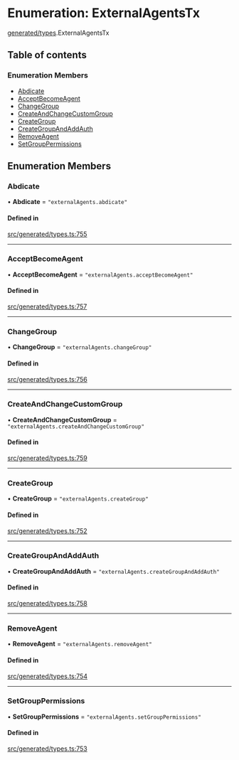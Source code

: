# Enumeration: ExternalAgentsTx

[generated/types](../wiki/generated.types).ExternalAgentsTx

## Table of contents

### Enumeration Members

- [Abdicate](../wiki/generated.types.ExternalAgentsTx#abdicate)
- [AcceptBecomeAgent](../wiki/generated.types.ExternalAgentsTx#acceptbecomeagent)
- [ChangeGroup](../wiki/generated.types.ExternalAgentsTx#changegroup)
- [CreateAndChangeCustomGroup](../wiki/generated.types.ExternalAgentsTx#createandchangecustomgroup)
- [CreateGroup](../wiki/generated.types.ExternalAgentsTx#creategroup)
- [CreateGroupAndAddAuth](../wiki/generated.types.ExternalAgentsTx#creategroupandaddauth)
- [RemoveAgent](../wiki/generated.types.ExternalAgentsTx#removeagent)
- [SetGroupPermissions](../wiki/generated.types.ExternalAgentsTx#setgrouppermissions)

## Enumeration Members

### Abdicate

• **Abdicate** = ``"externalAgents.abdicate"``

#### Defined in

[src/generated/types.ts:755](https://github.com/PolymeshAssociation/polymesh-private-sdk/blob/dd40dc5f/src/generated/types.ts#L755)

___

### AcceptBecomeAgent

• **AcceptBecomeAgent** = ``"externalAgents.acceptBecomeAgent"``

#### Defined in

[src/generated/types.ts:757](https://github.com/PolymeshAssociation/polymesh-private-sdk/blob/dd40dc5f/src/generated/types.ts#L757)

___

### ChangeGroup

• **ChangeGroup** = ``"externalAgents.changeGroup"``

#### Defined in

[src/generated/types.ts:756](https://github.com/PolymeshAssociation/polymesh-private-sdk/blob/dd40dc5f/src/generated/types.ts#L756)

___

### CreateAndChangeCustomGroup

• **CreateAndChangeCustomGroup** = ``"externalAgents.createAndChangeCustomGroup"``

#### Defined in

[src/generated/types.ts:759](https://github.com/PolymeshAssociation/polymesh-private-sdk/blob/dd40dc5f/src/generated/types.ts#L759)

___

### CreateGroup

• **CreateGroup** = ``"externalAgents.createGroup"``

#### Defined in

[src/generated/types.ts:752](https://github.com/PolymeshAssociation/polymesh-private-sdk/blob/dd40dc5f/src/generated/types.ts#L752)

___

### CreateGroupAndAddAuth

• **CreateGroupAndAddAuth** = ``"externalAgents.createGroupAndAddAuth"``

#### Defined in

[src/generated/types.ts:758](https://github.com/PolymeshAssociation/polymesh-private-sdk/blob/dd40dc5f/src/generated/types.ts#L758)

___

### RemoveAgent

• **RemoveAgent** = ``"externalAgents.removeAgent"``

#### Defined in

[src/generated/types.ts:754](https://github.com/PolymeshAssociation/polymesh-private-sdk/blob/dd40dc5f/src/generated/types.ts#L754)

___

### SetGroupPermissions

• **SetGroupPermissions** = ``"externalAgents.setGroupPermissions"``

#### Defined in

[src/generated/types.ts:753](https://github.com/PolymeshAssociation/polymesh-private-sdk/blob/dd40dc5f/src/generated/types.ts#L753)
